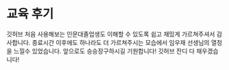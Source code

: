 # 교육 후기

깃허브 처음 사용해보는 인문대졸업생도 이해할 수 있도록 쉽고 재밌게 가르쳐주셔서 감사합니다. 종료시간 이후에도 하나라도 더 가르쳐주시는 모습에서 임우재 선생님의 열정을 느낄수 있었습니다. 앞으로도 승승장구하시길 기원합니다! 깃허브 잔디 다 채우겠습니다!
